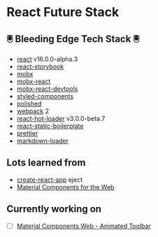 # React Future Stack

## 🖲 Bleeding Edge Tech Stack 🖲

- [react](https://facebook.github.io/react/) v16.0.0-alpha.3
- [react-storybook](https://storybook.js.org/)
- [mobx](https://github.com/mobxjs/mobx)
- [mobx-react](https://github.com/mobxjs/mobx-react)
- [mobx-react-devtools](https://github.com/mobxjs/mobx-react-devtools)
- [styled-components](https://www.styled-components.com/)
- [polished](https://polished.js.org)
- [webpack](https://webpack.js.org/) 2
- [react-hot-loader](https://gaearon.github.io/react-hot-loader/) v3.0.0-beta.7
- [react-static-boilerplate](https://github.com/kriasoft/react-static-boilerplate)
- [prettier](https://github.com/prettier/prettier)
- [markdown-loader](https://github.com/peerigon/markdown-loader)

## Lots learned from

- [create-react-app](https://github.com/facebookincubator/create-react-app) eject
- [Material Components for the Web](https://material.io/components/web/)

## Currently working on

- [ ] [Material Components Web - Animated Toolbar](https://material-components-web.appspot.com/toolbar/index.html)

